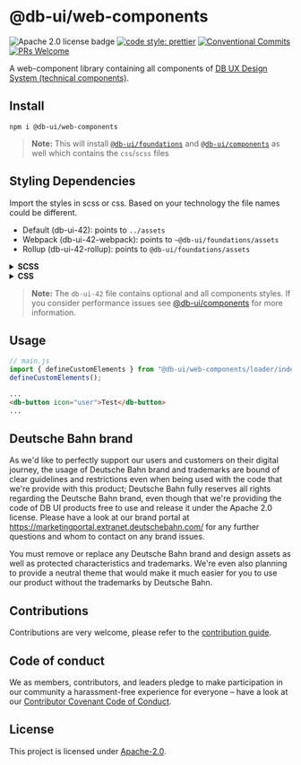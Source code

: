 # @db-ui/web-components

![Apache 2.0 license badge](https://img.shields.io/badge/License-Apache_2.0-blue.svg)
[![code style: prettier](https://img.shields.io/badge/code_style-prettier-ff69b4.svg?style=flat-square)](https://github.com/prettier/prettier)
[![Conventional Commits](https://img.shields.io/badge/Conventional%20Commits-1.0.0-yellow.svg)](https://conventionalcommits.org)
[![PRs Welcome](https://img.shields.io/badge/PRs-welcome-brightgreen.svg?style=flat-square)](https://makeapullrequest.com)

A web-component library containing all components of [DB UX Design System (technical components)](https://github.com/db-ui/mono).

## Install

```shell
npm i @db-ui/web-components
```

> **Note:** This will install [`@db-ui/foundations`](https://www.npmjs.com/package/@db-ui/foundations) and [`@db-ui/components`](https://www.npmjs.com/package/@db-ui/components) as well which contains the `css`/`scss` files

## Styling Dependencies

Import the styles in scss or css. Based on your technology the file names could be different.

-   Default (db-ui-42): points to `../assets`
-   Webpack (db-ui-42-webpack): points to `~@db-ui/foundations/assets`
-   Rollup (db-ui-42-rollup): points to `@db-ui/foundations/assets`

<details>
  <summary><strong>SCSS</strong></summary>

```scss
// index.scss
@forward "@db-ui/components/build/styles/db-ui-42-rollup";
```

</details>
<details>
  <summary><strong>CSS</strong></summary>

```js
// main.js
import "@db-ui/components/build/styles/db-ui-42-rollup.css";
```

</details>

> **Note:** The `db-ui-42` file contains optional and all components styles. If you consider performance issues see [@db-ui/components](https://www.npmjs.com/package/@db-ui/components) for more information.

## Usage

```js
// main.js
import { defineCustomElements } from "@db-ui/web-components/loader/index.js";
defineCustomElements();
```

```html
...
<db-button icon="user">Test</db-button>
...
```

## Deutsche Bahn brand

As we'd like to perfectly support our users and customers on their digital journey, the usage of Deutsche Bahn brand and trademarks are bound of clear guidelines and restrictions even when being used with the code that we're provide with this product; Deutsche Bahn fully reserves all rights regarding the Deutsche Bahn brand, even though that we're providing the code of DB UI products free to use and release it under the Apache 2.0 license.
Please have a look at our brand portal at <https://marketingportal.extranet.deutschebahn.com/> for any further questions and whom to contact on any brand issues.

You must remove or replace any Deutsche Bahn brand and design assets as well as protected characteristics and trademarks. We're even also planning to provide a neutral theme that would make it much easier for you to use our product without the trademarks by Deutsche Bahn.

## Contributions

Contributions are very welcome, please refer to the [contribution guide](https://github.com/db-ui/mono/blob/main/CONTRIBUTING.md).

## Code of conduct

We as members, contributors, and leaders pledge to make participation in our
community a harassment-free experience for everyone – have a look at our [Contributor Covenant Code of Conduct](https://github.com/db-ui/mono/blob/main/CODE-OF-CONDUCT.md).

## License

This project is licensed under [Apache-2.0](LICENSE).
